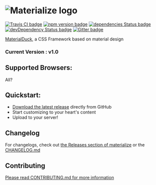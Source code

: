 ![Materialize logo](https://raw.github.com/dogfalo/materialize/master/images/materialize.gif)
===========

[![Travis CI badge](https://travis-ci.org/Dogfalo/materialize.svg?branch=master)](https://travis-ci.org/Dogfalo/materialize)
[![npm version badge](https://badge.fury.io/js/materialize-css.svg)](https://badge.fury.io/js/materialize-css)
[![dependencies Status badge](https://david-dm.org/Dogfalo/materialize/status.svg)](https://david-dm.org/Dogfalo/materialize)
[![devDependency Status badge](https://david-dm.org/Dogfalo/materialize/dev-status.svg)](https://david-dm.org/Dogfalo/materialize#info=devDependencies)
[![Gitter badge](https://badges.gitter.im/Join%20Chat.svg)](https://gitter.im/Dogfalo/materialize?utm_source=badge&utm_medium=badge&utm_campaign=pr-badge&utm_content=badge)

[MaterialDuck](http://materializecss.com/), a CSS Framework based on material design

### Current Version : v1.0

## Supported Browsers:
All?

## Quickstart:
- [Download the latest release](https://github.com/Dogfalo/materialize/releases/latest) directly from GitHub
- Start customizing to your heart's content
- Upload to your server!

## Changelog
For changelogs, check out [the Releases section of materialize](https://github.com/Dogfalo/materialize/releases) or the [CHANGELOG.md](CHANGELOG.md)

## Contributing
[Please read CONTRIBUTING.md for more information](CONTRIBUTING.md)
